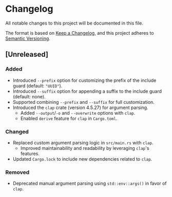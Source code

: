 # Changelog

All notable changes to this project will be documented in this file.

The format is based on [Keep a Changelog](https://keepachangelog.com/en/1.1.0/),
and this project adheres to [Semantic Versioning](https://semver.org/spec/v2.0.0.html).

## [Unreleased]

### Added

- Introduced `--prefix` option for customizing the prefix of the include guard (default: `"UUID"`).
- Introduced `--suffix` option for appending a suffix to the include guard (default: none).
- Supported combining `--prefix` and `--suffix` for full customization.
- Introduced the `clap` crate (version 4.5.27) for argument parsing.
  - Added `--output`/`-o` and `--overwrite` options with `clap`.
  - Enabled `derive` feature for `clap` in `Cargo.toml`.

### Changed

- Replaced custom argument parsing logic in `src/main.rs` with `clap`.
  - Improved maintainability and readability by leveraging `clap`'s features.
- Updated `Cargo.lock` to include new dependencies related to `clap`.

### Removed

- Deprecated manual argument parsing using `std::env::args()` in favor of `clap`.

